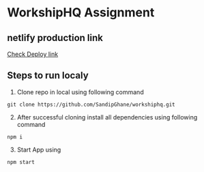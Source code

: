 # WorkshipHQ Assignment

## netlify production link
[Check Deploy link](https://60364b6d78bd9d0008ce76ce--sharp-cori-18781c.netlify.app/)

## Steps to run localy

1) Clone repo in local using following command

```git clone https://github.com/SandipGhane/workshiphq.git ```

2) After successful cloning install all dependencies using following command

```npm i ```

3) Start App using 

```npm start```
